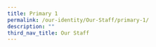 ```yaml
---
title: Primary 1
permalink: /our-identity/Our-Staff/primary-1/
description: ""
third_nav_title: Our Staff
---
```


